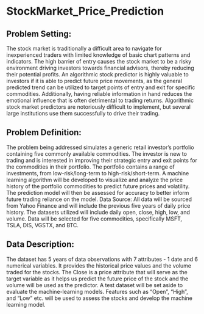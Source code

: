 # StockMarket_Price_Prediction

## Problem Setting:

The stock market is traditionally a difficult area to navigate for inexperienced traders with limited knowledge of basic chart patterns and indicators. The high barrier of entry causes the stock market to be a risky environment driving investors towards financial advisors, thereby reducing their potential profits. An algorithmic stock predictor is highly valuable to investors if it is able to predict future price movements, as the general predicted trend can be utilized to target points of entry and exit for specific commodities. Additionally, having reliable information in hand reduces the emotional influence that is often detrimental to trading returns. Algorithmic stock market predictors are notoriously difficult to implement, but several large institutions use them successfully to drive their trading.
## Problem Definition:

The problem being addressed simulates a generic retail investor’s portfolio containing five commonly available commodities. The investor is new to trading and is interested in improving their strategic entry and exit points for the commodities in their portfolio. The portfolio contains a range of investments, from low-risk/long-term to high-risk/short-term. A machine learning algorithm will be developed to visualize and analyze the price history of the portfolio commodities to predict future prices and volatility. The prediction model will then be assessed for accuracy to better inform future trading reliance on the model.
Data Source:
All data will be sourced from Yahoo Finance and will include the previous five years of daily price history. The datasets utilized will include daily open, close, high, low, and volume. Data will be selected for five commodities, specifically MSFT, TSLA, DIS, VGSTX, and BTC.

## Data Description:

The dataset has 5 years of data observations with 7 attributes - 1 date and 6 numerical variables. It provides the historical price values and the volume traded for the stocks. The Close is a price
attribute that will serve as the target variable as it helps us predict the future price of the stock and the volume will be used as the predictor. A test dataset will be set aside to evaluate the machine-learning models. Features such as “Open”, “High”, and “Low” etc. will be used to assess the stocks and develop the machine learning model.

